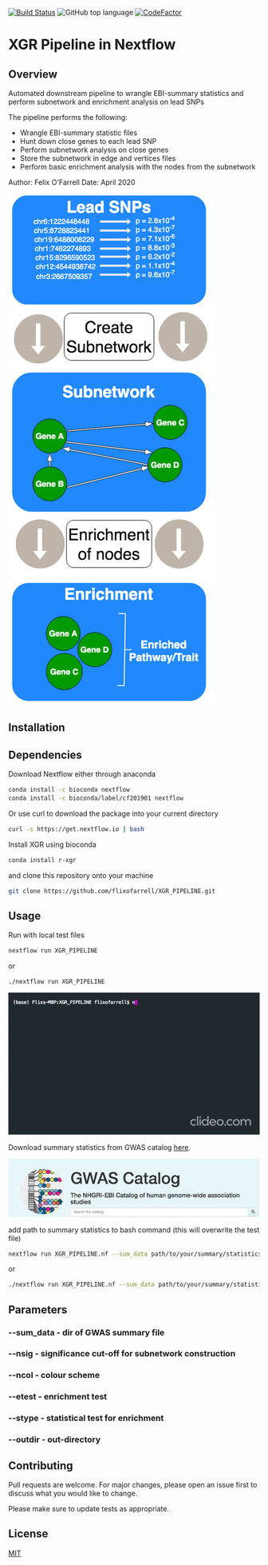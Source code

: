 [![Build Status](https://travis-ci.com/flixofarrell/XGR_PIPELINE.svg?branch=master)](https://travis-ci.com/flixofarrell/XGR_PIPELINE) ![GitHub top language](https://img.shields.io/github/languages/top/flixofarrell/XGR_PIPELINE)
[![CodeFactor](https://www.codefactor.io/repository/github/flixofarrell/xgr_pipeline/badge)](https://www.codefactor.io/repository/github/flixofarrell/xgr_pipeline)
# XGR Pipeline in Nextflow

## Overview
Automated downstream pipeline to wrangle EBI-summary statistics and perform subnetwork and enrichment analysis on lead SNPs

The pipeline performs the following:
   * Wrangle EBI-summary statistic files 
   * Hunt down close genes to each lead SNP
   * Perform subnetwork analysis on close genes 
   * Store the subnetwork in edge and vertices files
   * Perform basic enrichment analysis with the nodes from the subnetwork

Author: Felix O'Farrell
Date: April 2020

![image info](./figure1.png)


## Installation

## Dependencies 

Download Nextflow either through anaconda

```bash
conda install -c bioconda nextflow
conda install -c bioconda/label/cf201901 nextflow
```

Or use curl to download the package into your current directory

```bash
curl -s https://get.nextflow.io | bash
```

Install XGR using bioconda

```bash
conda install r-xgr
```


and clone this repository onto your machine

```bash
git clone https://github.com/flixofarrell/XGR_PIPELINE.git
```

## Usage
Run with local test files 

```bash
nextflow run XGR_PIPELINE
```
or 

```bash
./nextflow run XGR_PIPELINE
```


![gitrocker usage GIF](gif/XGR_pipe.gif)


Download summary statistics from GWAS catalog [here](https://www.ebi.ac.uk/gwas/downloads/summary-statistics).

![image info](./gif/GWAS-catalog.png)


add path to summary statistics to bash command (this will overwrite the test file)

```bash
nextflow run XGR_PIPELINE.nf --sum_data path/to/your/summary/statistics
```
or 
```bash
./nextflow run XGR_PIPELINE.nf --sum_data path/to/your/summary/statistics
```

## Parameters
### --sum_data - dir of GWAS summary file
### --nsig - significance cut-off for subnetwork construction
### --ncol - colour scheme         
### --etest - enrichment test
### --stype - statistical test for enrichment
### --outdir - out-directory 


## Contributing
Pull requests are welcome. For major changes, please open an issue first to discuss what you would like to change.

Please make sure to update tests as appropriate.

## License
[MIT](https://choosealicense.com/licenses/mit/)
